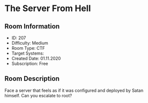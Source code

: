 ﻿# The Server From Hell

## Room Information
- ID: 207
- Difficulty: Medium
- Room Type: CTF
- Target Systems: 
- Created Date: 01.11.2020
- Subscription: Free

## Room Description
Face a server that feels as if it was configured and deployed by Satan himself. Can you escalate to root?
